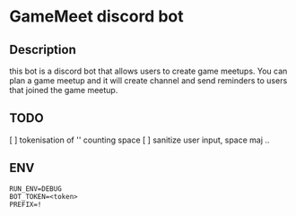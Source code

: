 # GameMeet discord bot

## Description

this bot is a discord bot that allows users to create game meetups.
You can plan a game meetup and it will create channel and send reminders to users that joined the game meetup.

## TODO

[ ] tokenisation of '' counting space
[ ] sanitize user input, space maj ..

## ENV

```env
RUN_ENV=DEBUG
BOT_TOKEN=<token>
PREFIX=!
```
